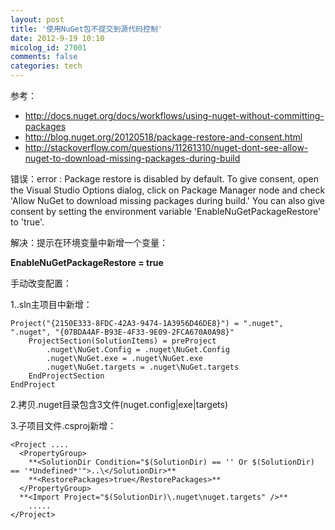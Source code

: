 ```yaml
---
layout: post
title: '使用NuGet包不提交到源代码控制'
date: 2012-9-19 10:10
micolog_id: 27001
comments: false
categories: tech
---
```

参考：

- http://docs.nuget.org/docs/workflows/using-nuget-without-committing-packages
- http://blog.nuget.org/20120518/package-restore-and-consent.html
- http://stackoverflow.com/questions/11261310/nuget-dont-see-allow-nuget-to-download-missing-packages-during-build

错误：error : Package restore is disabled by default. To give consent, open the Visual Studio Options dialog, click on Package Manager node and check &#39;Allow NuGet to download missing packages during build.&#39; You can also give consent by setting the environment variable &#39;EnableNuGetPackageRestore&#39; to &#39;true&#39;.

解决：提示在环境变量中新增一个变量：

**EnableNuGetPackageRestore = true**


手动改变配置：

1..sln主项目中新增：

	Project("{2150E333-8FDC-42A3-9474-1A3956D46DE8}") = ".nuget", ".nuget", "{07BDA4AF-B93E-4F33-9E09-2FCA670A0A98}"
		ProjectSection(SolutionItems) = preProject
			.nuget\NuGet.Config = .nuget\NuGet.Config
			.nuget\NuGet.exe = .nuget\NuGet.exe
			.nuget\NuGet.targets = .nuget\NuGet.targets
		EndProjectSection
	EndProject


2.拷贝.nuget目录包含3文件(nuget.config|exe|targets)


3.子项目文件.csproj新增：

	<Project ....
	  <PropertyGroup>
		**<SolutionDir Condition="$(SolutionDir) == '' Or $(SolutionDir) == '*Undefined*'">..\</SolutionDir>**
		**<RestorePackages>true</RestorePackages>**
	  </PropertyGroup>
	  **<Import Project="$(SolutionDir)\.nuget\nuget.targets" />**
		.....
	</Project>
	